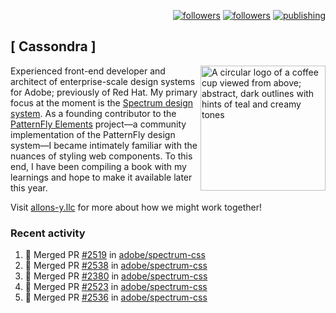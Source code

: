 <p align="right"><a rel="me" href="https://front-end.social/@castastrophe">
    <img alt="followers" title="Follow me on Mastodon" src="https://img.shields.io/mastodon/follow/109297102751309835?domain=https%3A%2F%2Ffront-end.social&label=Follow&logo=mastodon&logoColor=white&style=for-the-badge&labelColor=008080&color=006969"/></a>
  <a href="https://codepen.io/castastrophe/">
    <img alt="followers" title="Follow me on CodePen" src="https://img.shields.io/badge/16-1?color=640464&labelColor=7c007c&style=for-the-badge&logo=codepen&label=Follow"/></a>
<a href="https://castastrophe.medium.com/">
    <img alt="publishing" title="View articles on Medium" src="https://img.shields.io/badge/107-1?color=666&labelColor=444&label=subscribe&logo=medium&logoColor=white&style=for-the-badge"/></a>
</p>

## [&nbsp;Cassondra&nbsp;]

<img align="right" src="https://github-production-user-asset-6210df.s3.amazonaws.com/1840295/253016758-ba468774-1cd3-42c2-8f43-947b5eeb5edf.png" height="200" alt="A circular logo of a coffee cup viewed from above; abstract, dark outlines with hints of teal and creamy tones">

Experienced front-end developer and architect of enterprise-scale design systems for Adobe; previously of Red Hat. My primary focus at the moment is the [Spectrum design system](https://github.com/adobe/spectrum-css). As a founding contributor to the [PatternFly&nbsp;Elements](https://github.com/patternfly/patternfly-elements) project&mdash;a community implementation of the PatternFly design system&mdash;I became intimately familiar with the nuances of styling web components. To this end, I have been compiling a book with my learnings and hope to make it available later this year.

Visit [allons-y.llc](http://allons-y.llc/) for more about how we might work together!

### Recent activity

<!--START_SECTION:activity-->
1. 🎉 Merged PR [#2519](https://github.com/adobe/spectrum-css/pull/2519) in [adobe/spectrum-css](https://github.com/adobe/spectrum-css)
2. 🎉 Merged PR [#2538](https://github.com/adobe/spectrum-css/pull/2538) in [adobe/spectrum-css](https://github.com/adobe/spectrum-css)
3. 🎉 Merged PR [#2380](https://github.com/adobe/spectrum-css/pull/2380) in [adobe/spectrum-css](https://github.com/adobe/spectrum-css)
4. 🎉 Merged PR [#2523](https://github.com/adobe/spectrum-css/pull/2523) in [adobe/spectrum-css](https://github.com/adobe/spectrum-css)
5. 🎉 Merged PR [#2536](https://github.com/adobe/spectrum-css/pull/2536) in [adobe/spectrum-css](https://github.com/adobe/spectrum-css)
<!--END_SECTION:activity-->
